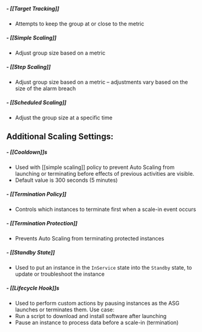 ##### - [[Target Tracking]]
*   Attempts to keep the group at or close to the metric
##### - [[Simple Scaling]]
*   Adjust group size based on a metric
##### - [[Step Scaling]]
*   Adjust group size based on a metric – adjustments vary based on the size of the alarm breach
##### - [[Scheduled Scaling]]
*   Adjust the group size at a specific time

## Additional Scaling Settings:

##### - [[Cooldown]]s
*   Used with [[simple scaling]] policy to prevent Auto Scaling from launching or terminating before effects of previous activities are visible. 
*   Default value is 300 seconds (5 minutes)
##### - [[Termination Policy]]
*   Controls which instances to terminate first when a scale-in event occurs
##### - [[Termination Protection]]
*   Prevents Auto Scaling from terminating protected instances
##### - [[Standby State]]
*   Used to put an instance in the `InService` state into the `Standby` state, to update or troubleshoot the instance
##### - [[Lifecycle Hook]]s
*   Used to perform custom actions by pausing instances as the ASG launches or terminates them.
Use case:
*   Run a script to download and install software after launching
*   Pause an instance to process data before a scale-in (termination)